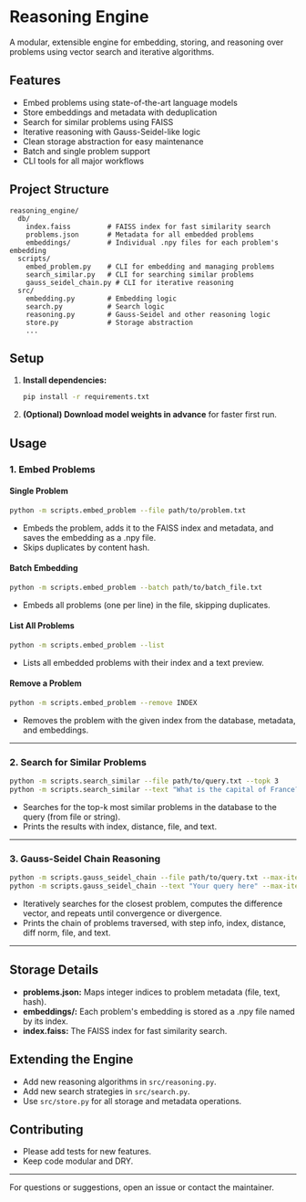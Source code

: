 # Reasoning Engine

A modular, extensible engine for embedding, storing, and reasoning over problems using vector search and iterative algorithms.

## Features
- Embed problems using state-of-the-art language models
- Store embeddings and metadata with deduplication
- Search for similar problems using FAISS
- Iterative reasoning with Gauss-Seidel-like logic
- Clean storage abstraction for easy maintenance
- Batch and single problem support
- CLI tools for all major workflows

## Project Structure
```
reasoning_engine/
  db/
    index.faiss         # FAISS index for fast similarity search
    problems.json       # Metadata for all embedded problems
    embeddings/         # Individual .npy files for each problem's embedding
  scripts/
    embed_problem.py    # CLI for embedding and managing problems
    search_similar.py   # CLI for searching similar problems
    gauss_seidel_chain.py # CLI for iterative reasoning
  src/
    embedding.py        # Embedding logic
    search.py           # Search logic
    reasoning.py        # Gauss-Seidel and other reasoning logic
    store.py            # Storage abstraction
    ...
```

## Setup
1. **Install dependencies:**
   ```bash
   pip install -r requirements.txt
   ```
2. **(Optional) Download model weights in advance** for faster first run.

## Usage

### 1. Embed Problems
#### Single Problem
```bash
python -m scripts.embed_problem --file path/to/problem.txt
```
- Embeds the problem, adds it to the FAISS index and metadata, and saves the embedding as a .npy file.
- Skips duplicates by content hash.

#### Batch Embedding
```bash
python -m scripts.embed_problem --batch path/to/batch_file.txt
```
- Embeds all problems (one per line) in the file, skipping duplicates.

#### List All Problems
```bash
python -m scripts.embed_problem --list
```
- Lists all embedded problems with their index and a text preview.

#### Remove a Problem
```bash
python -m scripts.embed_problem --remove INDEX
```
- Removes the problem with the given index from the database, metadata, and embeddings.

---

### 2. Search for Similar Problems
```bash
python -m scripts.search_similar --file path/to/query.txt --topk 3
python -m scripts.search_similar --text "What is the capital of France?" --topk 5
```
- Searches for the top-k most similar problems in the database to the query (from file or string).
- Prints the results with index, distance, file, and text.

---

### 3. Gauss-Seidel Chain Reasoning
```bash
python -m scripts.gauss_seidel_chain --file path/to/query.txt --max-iter 10 --tol 1e-3
python -m scripts.gauss_seidel_chain --text "Your query here" --max-iter 5 --tol 0.01
```
- Iteratively searches for the closest problem, computes the difference vector, and repeats until convergence or divergence.
- Prints the chain of problems traversed, with step info, index, distance, diff norm, file, and text.

---

## Storage Details
- **problems.json:** Maps integer indices to problem metadata (file, text, hash).
- **embeddings/:** Each problem's embedding is stored as a .npy file named by its index.
- **index.faiss:** The FAISS index for fast similarity search.

## Extending the Engine
- Add new reasoning algorithms in `src/reasoning.py`.
- Add new search strategies in `src/search.py`.
- Use `src/store.py` for all storage and metadata operations.

## Contributing
- Please add tests for new features.
- Keep code modular and DRY.

---

For questions or suggestions, open an issue or contact the maintainer. 